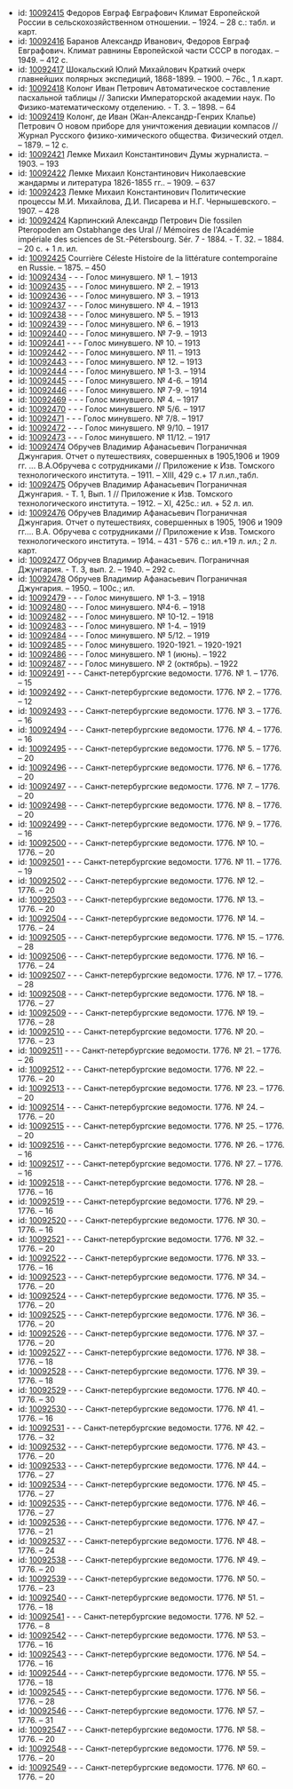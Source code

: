 <ul>
<li>id: <a href="http://books.e-heritage.ru/book/10092415">10092415</a>	Федоров Евграф Евграфович Климат Европейской России в сельскохозяйственном отношении. – 1924. – 28 с.: табл. и карт.</li>
<li>id: <a href="http://books.e-heritage.ru/book/10092416">10092416</a>	Баранов Александр Иванович, Федоров Евграф Евграфович. Климат равнины Европейской части СССР в погодах. – 1949. – 412 с.</li>
<li>id: <a href="http://books.e-heritage.ru/book/10092417">10092417</a>	Шокальский Юлий Михайлович Краткий очерк главнейших полярных экспедиций, 1868-1899. – 1900. – 76с., 1 л.карт.</li>
<li>id: <a href="http://books.e-heritage.ru/book/10092418">10092418</a>	Колонг Иван Петрович Автоматическое составление пасхальной таблицы // Записки Императорской академии наук. По Физико-математическому отделению. - Т. 3. – 1898. – 64</li>
<li>id: <a href="http://books.e-heritage.ru/book/10092419">10092419</a>	Колонг, де Иван (Жан-Александр-Генрих Клапье) Петрович О новом приборе для уничтожения девиации компасов // Журнал Русского физико-химического общества. Физический отдел. – 1879. – 12 c.</li>
<li>id: <a href="http://books.e-heritage.ru/book/10092421">10092421</a>	Лемке Михаил Константинович Думы журналиста. – 1903. – 193</li>
<li>id: <a href="http://books.e-heritage.ru/book/10092422">10092422</a>	Лемке Михаил Константинович Николаевские жандармы и литература 1826-1855 гг.. – 1909. – 637</li>
<li>id: <a href="http://books.e-heritage.ru/book/10092423">10092423</a>	Лемке Михаил Константинович Политические процессы М.И. Михайлова, Д.И. Писарева и Н.Г. Чернышевского. – 1907. – 428</li>
<li>id: <a href="http://books.e-heritage.ru/book/10092424">10092424</a>	Карпинский Александр Петрович Die fossilen Pteropoden am Ostabhange des Ural // Mémoires de l'Académie impériale des sciences de St.-Pétersbourg. Sér. 7 - 1884. - T. 32. – 1884. – 20 c. + 1 л. ил.</li>
<li>id: <a href="http://books.e-heritage.ru/book/10092425">10092425</a>	Courrière Céleste Histoire de la littérature contemporaine en Russie. – 1875. – 450</li>
<li>id: <a href="http://books.e-heritage.ru/book/10092434">10092434</a>	- - - Голос минувшего. № 1. – 1913</li>
<li>id: <a href="http://books.e-heritage.ru/book/10092435">10092435</a>	- - - Голос минувшего. № 2. – 1913</li>
<li>id: <a href="http://books.e-heritage.ru/book/10092436">10092436</a>	- - - Голос минувшего. № 3. – 1913</li>
<li>id: <a href="http://books.e-heritage.ru/book/10092437">10092437</a>	- - - Голос минувшего. № 4. – 1913</li>
<li>id: <a href="http://books.e-heritage.ru/book/10092438">10092438</a>	- - - Голос минувшего. № 5. – 1913</li>
<li>id: <a href="http://books.e-heritage.ru/book/10092439">10092439</a>	- - - Голос минувшего. № 6. – 1913</li>
<li>id: <a href="http://books.e-heritage.ru/book/10092440">10092440</a>	- - - Голос минувшего. № 7-9. – 1913</li>
<li>id: <a href="http://books.e-heritage.ru/book/10092441">10092441</a>	- - - Голос минувшего. № 10. – 1913</li>
<li>id: <a href="http://books.e-heritage.ru/book/10092442">10092442</a>	- - - Голос минувшего. № 11. – 1913</li>
<li>id: <a href="http://books.e-heritage.ru/book/10092443">10092443</a>	- - - Голос минувшего. № 12. – 1913</li>
<li>id: <a href="http://books.e-heritage.ru/book/10092444">10092444</a>	- - - Голос минувшего. № 1-3. – 1914</li>
<li>id: <a href="http://books.e-heritage.ru/book/10092445">10092445</a>	- - - Голос минувшего. № 4-6. – 1914</li>
<li>id: <a href="http://books.e-heritage.ru/book/10092446">10092446</a>	- - - Голос минувшего. № 7-9. – 1914</li>
<li>id: <a href="http://books.e-heritage.ru/book/10092469">10092469</a>	- - - Голос минувшего. № 4. – 1917</li>
<li>id: <a href="http://books.e-heritage.ru/book/10092470">10092470</a>	- - - Голос минувшего. № 5/6. – 1917</li>
<li>id: <a href="http://books.e-heritage.ru/book/10092471">10092471</a>	- - - Голос минувшего. № 7/8. – 1917</li>
<li>id: <a href="http://books.e-heritage.ru/book/10092472">10092472</a>	- - - Голос минувшего. № 9/10. – 1917</li>
<li>id: <a href="http://books.e-heritage.ru/book/10092473">10092473</a>	- - - Голос минувшего. № 11/12. – 1917</li>
<li>id: <a href="http://books.e-heritage.ru/book/10092474">10092474</a>	Обручев Владимир Афанасьевич Пограничная Джунгария. Отчет о путешествиях, совершенных в 1905,1906 и 1909 гг. ... В.А.Обручева с сотрудниками // Приложение к Изв. Томского технологического института. – 1911. – XIII, 429 с.+ 17 л.ил.,табл.</li>
<li>id: <a href="http://books.e-heritage.ru/book/10092475">10092475</a>	Обручев Владимир Афанасьевич Пограничная Джунгария. - Т. 1, Вып. 1 // Приложение к Изв. Томского технологического института. – 1912. – XI, 425c.: ил. + 52 л. ил.</li>
<li>id: <a href="http://books.e-heritage.ru/book/10092476">10092476</a>	Обручев Владимир Афанасьевич Пограничная Джунгария. Отчет о путешествиях, совершенных в 1905, 1906 и 1909 гг.... В.А. Обручева с сотрудниками // Приложение к Изв. Томского технологического института. – 1914. – 431 - 576 с.: ил.+19 л. ил.; 2 л. карт.</li>
<li>id: <a href="http://books.e-heritage.ru/book/10092477">10092477</a>	Обручев Владимир Афанасьевич. Пограничная Джунгария. - Т. 3, вып. 2. – 1940. – 292 с.</li>
<li>id: <a href="http://books.e-heritage.ru/book/10092478">10092478</a>	Обручев Владимир Афанасьевич Пограничная Джунгария. – 1950. – 100с.; ил.</li>
<li>id: <a href="http://books.e-heritage.ru/book/10092479">10092479</a>	- - - Голос минувшего. № 1-3. – 1918</li>
<li>id: <a href="http://books.e-heritage.ru/book/10092480">10092480</a>	- - - Голос минувшего. №4-6. – 1918</li>
<li>id: <a href="http://books.e-heritage.ru/book/10092482">10092482</a>	- - - Голос минувшего. № 10-12. – 1918</li>
<li>id: <a href="http://books.e-heritage.ru/book/10092483">10092483</a>	- - - Голос минувшего. № 1-4. – 1919</li>
<li>id: <a href="http://books.e-heritage.ru/book/10092484">10092484</a>	- - - Голос минувшего. № 5/12. – 1919</li>
<li>id: <a href="http://books.e-heritage.ru/book/10092485">10092485</a>	- - - Голос минувшего. 1920-1921. – 1920-1921</li>
<li>id: <a href="http://books.e-heritage.ru/book/10092486">10092486</a>	- - - Голос минувшего. № 1 (июнь). – 1922</li>
<li>id: <a href="http://books.e-heritage.ru/book/10092487">10092487</a>	- - - Голос минувшего. № 2 (октябрь). – 1922</li>
<li>id: <a href="http://books.e-heritage.ru/book/10092491">10092491</a>	- - - Санкт-петербургские ведомости. 1776. № 1. – 1776. – 15</li>
<li>id: <a href="http://books.e-heritage.ru/book/10092492">10092492</a>	- - - Санкт-петербургские ведомости. 1776. № 2. – 1776. – 12</li>
<li>id: <a href="http://books.e-heritage.ru/book/10092493">10092493</a>	- - - Санкт-петербургские ведомости. 1776. № 3. – 1776. – 16</li>
<li>id: <a href="http://books.e-heritage.ru/book/10092494">10092494</a>	- - - Санкт-петербургские ведомости. 1776. № 4. – 1776. – 16</li>
<li>id: <a href="http://books.e-heritage.ru/book/10092495">10092495</a>	- - - Санкт-петербургские ведомости. 1776. № 5. – 1776. – 20</li>
<li>id: <a href="http://books.e-heritage.ru/book/10092496">10092496</a>	- - - Санкт-петербургские ведомости. 1776. № 6. – 1776. – 20</li>
<li>id: <a href="http://books.e-heritage.ru/book/10092497">10092497</a>	- - - Санкт-петербургские ведомости. 1776. № 7. – 1776. – 20</li>
<li>id: <a href="http://books.e-heritage.ru/book/10092498">10092498</a>	- - - Санкт-петербургские ведомости. 1776. № 8. – 1776. – 20</li>
<li>id: <a href="http://books.e-heritage.ru/book/10092499">10092499</a>	- - - Санкт-петербургские ведомости. 1776. № 9. – 1776. – 16</li>
<li>id: <a href="http://books.e-heritage.ru/book/10092500">10092500</a>	- - - Санкт-петербургские ведомости. 1776. № 10. – 1776. – 20</li>
<li>id: <a href="http://books.e-heritage.ru/book/10092501">10092501</a>	- - - Санкт-петербургские ведомости. 1776. № 11. – 1776. – 19</li>
<li>id: <a href="http://books.e-heritage.ru/book/10092502">10092502</a>	- - - Санкт-петербургские ведомости. 1776. № 12. – 1776. – 20</li>
<li>id: <a href="http://books.e-heritage.ru/book/10092503">10092503</a>	- - - Санкт-петербургские ведомости. 1776. № 13. – 1776. – 20</li>
<li>id: <a href="http://books.e-heritage.ru/book/10092504">10092504</a>	- - - Санкт-петербургские ведомости. 1776. № 14. – 1776. – 24</li>
<li>id: <a href="http://books.e-heritage.ru/book/10092505">10092505</a>	- - - Санкт-петербургские ведомости. 1776. № 15. – 1776. – 28</li>
<li>id: <a href="http://books.e-heritage.ru/book/10092506">10092506</a>	- - - Санкт-петербургские ведомости. 1776. № 16. – 1776. – 24</li>
<li>id: <a href="http://books.e-heritage.ru/book/10092507">10092507</a>	- - - Санкт-петербургские ведомости. 1776. № 17. – 1776. – 28</li>
<li>id: <a href="http://books.e-heritage.ru/book/10092508">10092508</a>	- - - Санкт-петербургские ведомости. 1776. № 18. – 1776. – 27</li>
<li>id: <a href="http://books.e-heritage.ru/book/10092509">10092509</a>	- - - Санкт-петербургские ведомости. 1776. № 19. – 1776. – 28</li>
<li>id: <a href="http://books.e-heritage.ru/book/10092510">10092510</a>	- - - Санкт-петербургские ведомости. 1776. № 20. – 1776. – 23</li>
<li>id: <a href="http://books.e-heritage.ru/book/10092511">10092511</a>	- - - Санкт-петербургские ведомости. 1776. № 21. – 1776. – 26</li>
<li>id: <a href="http://books.e-heritage.ru/book/10092512">10092512</a>	- - - Санкт-петербургские ведомости. 1776. № 22. – 1776. – 20</li>
<li>id: <a href="http://books.e-heritage.ru/book/10092513">10092513</a>	- - - Санкт-петербургские ведомости. 1776. № 23. – 1776. – 20</li>
<li>id: <a href="http://books.e-heritage.ru/book/10092514">10092514</a>	- - - Санкт-петербургские ведомости. 1776. № 24. – 1776. – 20</li>
<li>id: <a href="http://books.e-heritage.ru/book/10092515">10092515</a>	- - - Санкт-петербургские ведомости. 1776. № 25. – 1776. – 20</li>
<li>id: <a href="http://books.e-heritage.ru/book/10092516">10092516</a>	- - - Санкт-петербургские ведомости. 1776. № 26. – 1776. – 16</li>
<li>id: <a href="http://books.e-heritage.ru/book/10092517">10092517</a>	- - - Санкт-петербургские ведомости. 1776. № 27. – 1776. – 16</li>
<li>id: <a href="http://books.e-heritage.ru/book/10092518">10092518</a>	- - - Санкт-петербургские ведомости. 1776. № 28. – 1776. – 16</li>
<li>id: <a href="http://books.e-heritage.ru/book/10092519">10092519</a>	- - - Санкт-петербургские ведомости. 1776. № 29. – 1776. – 16</li>
<li>id: <a href="http://books.e-heritage.ru/book/10092520">10092520</a>	- - - Санкт-петербургские ведомости. 1776. № 30. – 1776. – 16</li>
<li>id: <a href="http://books.e-heritage.ru/book/10092521">10092521</a>	- - - Санкт-петербургские ведомости. 1776. № 32. – 1776. – 20</li>
<li>id: <a href="http://books.e-heritage.ru/book/10092522">10092522</a>	- - - Санкт-петербургские ведомости. 1776. № 33. – 1776. – 16</li>
<li>id: <a href="http://books.e-heritage.ru/book/10092523">10092523</a>	- - - Санкт-петербургские ведомости. 1776. № 34. – 1776. – 20</li>
<li>id: <a href="http://books.e-heritage.ru/book/10092524">10092524</a>	- - - Санкт-петербургские ведомости. 1776. № 35. – 1776. – 20</li>
<li>id: <a href="http://books.e-heritage.ru/book/10092525">10092525</a>	- - - Санкт-петербургские ведомости. 1776. № 36. – 1776. – 20</li>
<li>id: <a href="http://books.e-heritage.ru/book/10092526">10092526</a>	- - - Санкт-петербургские ведомости. 1776. № 37. – 1776. – 20</li>
<li>id: <a href="http://books.e-heritage.ru/book/10092527">10092527</a>	- - - Санкт-петербургские ведомости. 1776. № 38. – 1776. – 18</li>
<li>id: <a href="http://books.e-heritage.ru/book/10092528">10092528</a>	- - - Санкт-петербургские ведомости. 1776. № 39. – 1776. – 18</li>
<li>id: <a href="http://books.e-heritage.ru/book/10092529">10092529</a>	- - - Санкт-петербургские ведомости. 1776. № 40. – 1776. – 30</li>
<li>id: <a href="http://books.e-heritage.ru/book/10092530">10092530</a>	- - - Санкт-петербургские ведомости. 1776. № 41. – 1776. – 16</li>
<li>id: <a href="http://books.e-heritage.ru/book/10092531">10092531</a>	- - - Санкт-петербургские ведомости. 1776. № 42. – 1776. – 32</li>
<li>id: <a href="http://books.e-heritage.ru/book/10092532">10092532</a>	- - - Санкт-петербургские ведомости. 1776. № 43. – 1776. – 20</li>
<li>id: <a href="http://books.e-heritage.ru/book/10092533">10092533</a>	- - - Санкт-петербургские ведомости. 1776. № 44. – 1776. – 27</li>
<li>id: <a href="http://books.e-heritage.ru/book/10092534">10092534</a>	- - - Санкт-петербургские ведомости. 1776. № 45. – 1776. – 27</li>
<li>id: <a href="http://books.e-heritage.ru/book/10092535">10092535</a>	- - - Санкт-петербургские ведомости. 1776. № 46. – 1776. – 27</li>
<li>id: <a href="http://books.e-heritage.ru/book/10092536">10092536</a>	- - - Санкт-петербургские ведомости. 1776. № 47. – 1776. – 21</li>
<li>id: <a href="http://books.e-heritage.ru/book/10092537">10092537</a>	- - - Санкт-петербургские ведомости. 1776. № 48. – 1776. – 24</li>
<li>id: <a href="http://books.e-heritage.ru/book/10092538">10092538</a>	- - - Санкт-петербургские ведомости. 1776. № 49. – 1776. – 20</li>
<li>id: <a href="http://books.e-heritage.ru/book/10092539">10092539</a>	- - - Санкт-петербургские ведомости. 1776. № 50. – 1776. – 23</li>
<li>id: <a href="http://books.e-heritage.ru/book/10092540">10092540</a>	- - - Санкт-петербургские ведомости. 1776. № 51. – 1776. – 18</li>
<li>id: <a href="http://books.e-heritage.ru/book/10092541">10092541</a>	- - - Санкт-петербургские ведомости. 1776. № 52. – 1776. – 8</li>
<li>id: <a href="http://books.e-heritage.ru/book/10092542">10092542</a>	- - - Санкт-петербургские ведомости. 1776. № 53. – 1776. – 16</li>
<li>id: <a href="http://books.e-heritage.ru/book/10092543">10092543</a>	- - - Санкт-петербургские ведомости. 1776. № 54. – 1776. – 16</li>
<li>id: <a href="http://books.e-heritage.ru/book/10092544">10092544</a>	- - - Санкт-петербургские ведомости. 1776. № 55. – 1776. – 18</li>
<li>id: <a href="http://books.e-heritage.ru/book/10092545">10092545</a>	- - - Санкт-петербургские ведомости. 1776. № 56. – 1776. – 28</li>
<li>id: <a href="http://books.e-heritage.ru/book/10092546">10092546</a>	- - - Санкт-петербургские ведомости. 1776. № 57. – 1776. – 31</li>
<li>id: <a href="http://books.e-heritage.ru/book/10092547">10092547</a>	- - - Санкт-петербургские ведомости. 1776. № 58. – 1776. – 20</li>
<li>id: <a href="http://books.e-heritage.ru/book/10092548">10092548</a>	- - - Санкт-петербургские ведомости. 1776. № 59. – 1776. – 20</li>
<li>id: <a href="http://books.e-heritage.ru/book/10092549">10092549</a>	- - - Санкт-петербургские ведомости. 1776. № 60. – 1776. – 20</li>
</ul>
